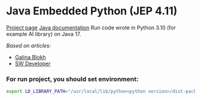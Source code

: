 # Java Embedded Python (JEP 4.11)
[Project page](https://github.com/ninia/jep)
[Java documentation](https://ninia.github.io/jep/javadoc/4.1/)
Run code wrote in Python 3.10 (for example AI library) on Java 17.

*Based on articles:* 
- [Galina Blokh](https://medium.com/geekculture/how-to-execute-python-modules-from-java-2384041a3d6d)
- [SW Developer](https://www.theswdeveloper.com/post/java-python-jep)


### For run project, you should set environment:
```bash
export LD_LIBRARY_PATH="/usr/local/lib/python<python version>/dist-packages"$LD_LIBRARY_PATH
```
